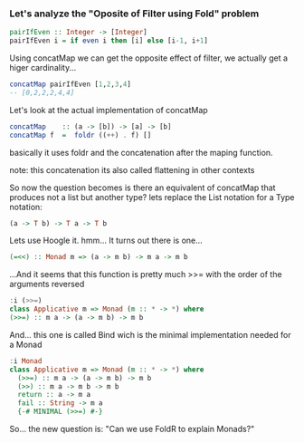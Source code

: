 ### Let's analyze the "Oposite of Filter using Fold" problem

```haskell
pairIfEven :: Integer -> [Integer]
pairIfEven i = if even i then [i] else [i-1, i+1]
```

Using concatMap we can get the opposite effect of filter, we actually get a higer cardinality...
```haskell
concatMap pairIfEven [1,2,3,4]
-- [0,2,2,2,4,4]
```
Let's look at the actual implementation of concatMap 

```haskell
concatMap    :: (a -> [b]) -> [a] -> [b]
concatMap f  =  foldr ((++) . f) []
```
basically it uses foldr and the concatenation after the maping function.

note: this concatenation its also called flattening in other contexts

So now the question becomes is there an equivalent of concatMap that 
produces not a list but another type? lets replace the List notation for a Type notation:

```haskell
(a -> T b) -> T a -> T b
```

Lets use Hoogle it. hmm... It turns out there is one...
```haskell
(=<<) :: Monad m => (a -> m b) -> m a -> m b
```

...And it seems that this function is pretty much  >>= with the order of the arguments reversed

```haskell
:i (>>=)
class Applicative m => Monad (m :: * -> *) where
(>>=) :: m a -> (a -> m b) -> m b
```

And... this one is called Bind wich is the minimal implementation needed for a Monad

```haskell
:i Monad
class Applicative m => Monad (m :: * -> *) where
  (>>=) :: m a -> (a -> m b) -> m b
  (>>) :: m a -> m b -> m b
  return :: a -> m a
  fail :: String -> m a
  {-# MINIMAL (>>=) #-}
```

So... the new question is: "Can we use FoldR to explain Monads?" 

